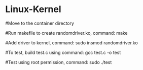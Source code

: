 # Linux-Kernel
#Move to the container directory

#Run makefile to create randomdriver.ko, command:
make

#Add driver to kernel, command:
sudo insmod randomdriver.ko

#To test, build test.c using command:
gcc test.c -o test

#Test using root permission, command:
sudo ./test
